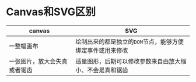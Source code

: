 # Canvas和SVG区别

| canvas                       | SVG                                                       |
| ---------------------------- | --------------------------------------------------------- |
| 一整幅画布                   | 绘制出来的都是独立的`DOM`节点，能够方便绑定事件或用来修改 |
| 一张图片，放大会失真或者锯齿 | 适量图形，后期可以修改参数来自由放大缩小、不会是真和锯齿  |

